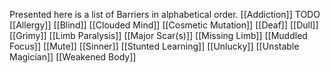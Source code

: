 Presented here is a list of Barriers in alphabetical order.
[[Addiction]] TODO
[[Allergy]]
[[Blind]]
[[Clouded Mind]]
[[Cosmetic Mutation]]
[[Deaf]]
[[Dull]]
[[Grimy]]
[[Limb Paralysis]]
[[Major Scar(s)]]
[[Missing Limb]]
[[Muddled Focus]]
[[Mute]]
[[Sinner]]
[[Stunted Learning]]
[[Unlucky]]
[[Unstable Magician]]
[[Weakened Body]]